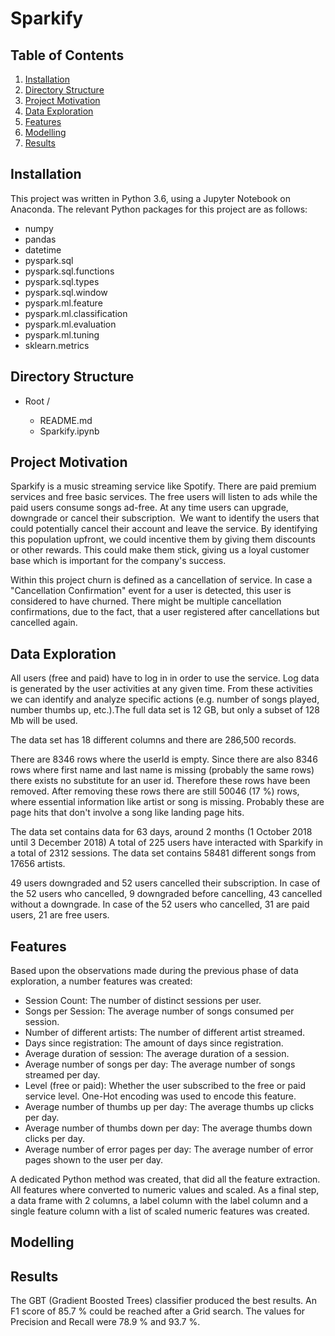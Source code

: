 # Sparkify

## Table of Contents

1. [Installation](#installation)
2. [Directory Structure](#directoryStructure)
3. [Project Motivation](#motivation)
4. [Data Exploration](#exploration)
5. [Features](#features)
6. [Modelling](#modelling)
7. [Results](#results)

## Installation <a name="installation"></a>
This project was written in Python 3.6, using a Jupyter Notebook on Anaconda. The relevant Python packages for this project are as follows:

- numpy
- pandas
- datetime
- pyspark.sql
- pyspark.sql.functions
- pyspark.sql.types
- pyspark.sql.window
- pyspark.ml.feature 
- pyspark.ml.classification
- pyspark.ml.evaluation
- pyspark.ml.tuning
- sklearn.metrics

## Directory Structure <a name="directoryStructure"></a>

- Root /

    - README.md  
    - Sparkify.ipynb
    
## Project Motivation <a name="motivation"></a>
Sparkify is a music streaming service like Spotify. There are paid premium services and free basic services. 
The free users will listen to ads while the paid users consume songs ad-free. At any time users can upgrade, 
downgrade or cancel their subscription. 
We want to identify the users that could potentially cancel their account and leave the service. 
By identifying this population upfront, we could incentive them by giving them discounts or other rewards. 
This could make them stick, giving us a loyal customer base which is important for the company's success.

Within this project churn is defined as a cancellation of service. 
In case a "Cancellation Confirmation" event for a user is detected, this user is considered to have churned. 
There might be multiple cancellation confirmations, due to the fact, 
that a user registered after cancellations but cancelled again.

## Data Exploration <a name="exploration"></a>
All users (free and paid) have to log in in order to use the service. Log data is generated by the user activities at any given time. From these activities we can identify and analyze specific actions (e.g. number of songs played, number thumbs up, etc.).The full data set is 12 GB, but only a subset of 128 Mb will be used. 

The data set has 18 different columns and there are 286,500 records.

There are 8346 rows where the userId is empty. Since there are also 8346 rows where first name and last name is missing (probably the same rows) there exists no substitute for an user id. Therefore these rows have been removed. After removing these rows there are still 50046 (17 %) rows, where essential information like artist or song is missing. Probably these are page hits that don't involve a song like landing page hits.

The data set contains data for 63 days, around 2 months (1 October 2018 until 3 December 2018)
A total of 225 users have interacted with Sparkify in a total of 2312 sessions. The data set contains 58481 different songs from 17656 artists.

49 users downgraded and 52 users cancelled their subscription.
In case of the 52 users who cancelled, 9 downgraded before cancelling, 43 cancelled without a downgrade. In case of the 52 users who cancelled, 31 are paid users, 21 are free users.

## Features <a name="features"></a>

Based upon the observations made during the previous phase of data exploration, a number features was created:
- Session Count:
  The number of distinct sessions per user.
- Songs per Session:
  The average number of songs consumed per session.
- Number of different artists:
  The number of different artist streamed.
- Days since registration:
  The amount of days since registration.
- Average duration of session:
  The average duration of a session.
- Average number of songs per day:
  The average number of songs streamed per day.
- Level (free or paid):
  Whether the user subscribed to the free or paid service level. One-Hot encoding was used to encode this feature.
- Average number of thumbs up per day:
  The average thumbs up clicks per day.
- Average number of thumbs down per day:
  The average thumbs down clicks per day.
- Average number of error pages per day:
  The average number of error pages shown to the user per day.

A dedicated Python method was created, that did all the feature extraction. All features where converted to numeric values and scaled. As a final step, a data frame with 2 columns, a label column with the label column and a single feature column with a list of scaled numeric features was created.

## Modelling <a name="modelling"></a>

## Results <a name="results"></a>
The GBT (Gradient Boosted Trees) classifier produced the best results. An F1 score of 85.7 % could be reached after a Grid search. The values for Precision and Recall were 78.9 % and 93.7 %.
